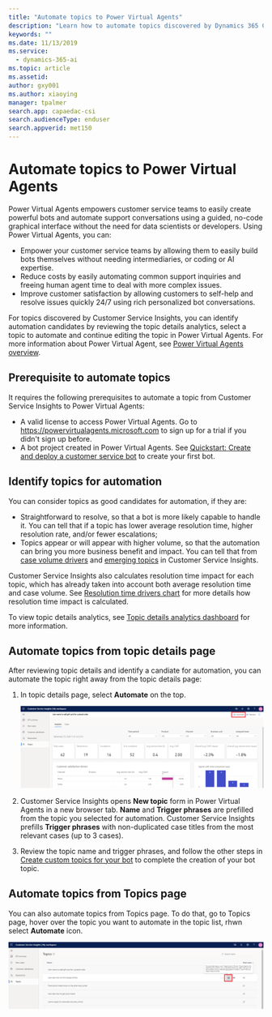 ```yaml
---
title: "Automate topics to Power Virtual Agents"
description: "Learn how to automate topics discovered by Dynamics 365 Customer Service Insights to Power Virtual Agents."
keywords: ""
ms.date: 11/13/2019
ms.service:
  - dynamics-365-ai
ms.topic: article
ms.assetid: 
author: gxy001
ms.author: xiaoying
manager: tpalmer
search.app: capaedac-csi
search.audienceType: enduser
search.appverid: met150
---
```


# Automate topics to Power Virtual Agents

Power Virtual Agents empowers customer service teams to easily create powerful bots and automate support conversations using a guided, no-code graphical interface without the need for data scientists or developers. Using Power Virtual Agents, you can:

* Empower your customer service teams by allowing them to easily build bots themselves without needing intermediaries, or coding or AI expertise.
* Reduce costs by easily automating common support inquiries and freeing human agent time to deal with more complex issues.
* Improve customer satisfaction by allowing customers to self-help and resolve issues quickly 24/7 using rich personalized bot conversations.

For topics discovered by Customer Service Insights, you can identify automation candidates by reviewing the topic details analytics, select a topic to automate and continue editing the topic in Power Virtual Agents. For more information about Power Virtual Agent, see [Power Virtual Agents overview](https://docs.microsoft.com/power-virtual-agents/overview). 

## Prerequisite to automate topics

It requires the following prerequisites to automate a topic from Customer Service Insights to Power Virtual Agents:

* A valid license to access Power Virtual Agents. Go to https://powervirtualagents.microsoft.com to sign up for a trial if you didn't sign up before. 
* A bot project created in Power Virtual Agents. See [Quickstart: Create and deploy a customer service bot](https://docs.microsoft.com/power-virtual-agents/quickstart) to create your first bot. 

## Identify topics for automation 

You can consider topics as good candidates for automation, if they are:

* Straightforward to resolve, so that a bot is more likely capable to handle it. You can tell that if a topic has lower average resolution time, higher resolution rate, and/or fewer escalations;
* Topics appear or will appear with higher volume, so that the automation can bring you more business benefit and impact. You can tell that from [case volume drivers](dashboard-kpi-summary.md#case-volume-drivers-chart) and [emerging topics](dashboard-kpi-summary.md#emerging-topics-chart) in Customer Service Insights.

Customer Service Insights also calculates resolution time impact for each topic, which has already taken into account both average resolution time and case volume. See [Resolution time drivers chart](dashboard-case-resolutions.md#resolution-time-drivers-chart) for more details how resolution time impact is calculated. 

To view topic details analytics, see [Topic details analytics dashboard](dashboard-topic-details.md) for more information. 

## Automate topics from topic details page
After reviewing topic details and identify a candiate for automation, you can automate the topic right away from the topic details page:

1. In topic details page, select **Automate** on the top. 

    ![Automate topics from topic details page](media/automate-topic-details.png)

2. Customer Service Insights opens **New topic** form in Power Virtual Agents in a new browser tab. **Name** and **Trigger phrases** are prefilled from the topic you selected for automation. Customer Service Insights prefills **Trigger phrases** with non-duplicated case titles from the most relevant cases (up to 3 cases). 

3. Review the topic name and trigger phrases, and follow the other steps in [Create custom topics for your bot](https://docs.microsoft.com/power-virtual-agents/getting-started-create-topics) to complete the creation of your bot topic. 

## Automate topics from Topics page
You can also automate topics from Topics page. To do that, go to Topics page, hover over the topic you want to automate in the topic list, rhwn select **Automate** icon. 

![Automate topics from Topics page](media/automate-topic-list.png)
